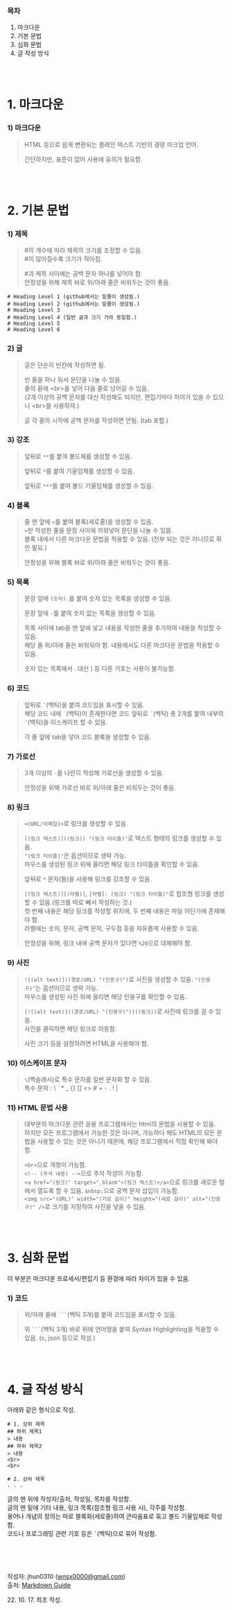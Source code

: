 ### 목차
1. 마크다운
2. 기본 문법
3. 심화 문법
4. 글 작성 방식

<br>
<br>

# 1. 마크다운

### 1) 마크다운

> HTML 등으로 쉽게 변환되는 플레인 텍스트 기반의 경량 마크업 언어.
>
> 간단하지만, 표준이 없어 사용에 유의가 필요함.

<br>
<br>

# 2. 기본 문법

### 1) 제목

> \#의 개수에 따라 제목의 크기를 조정할 수 있음.<br>
> \#이 많아질수록 크기가 작아짐.
>
> \#과 제목 사이에는 공백 문자 하나를 넣어야 함.<br>
> 안정성을 위해 제목 바로 위/아래 줄은 비워두는 것이 좋음.

    # Heading Level 1 (github에서는 밑줄이 생성됨.)
    # Heading Level 2 (github에서는 밑줄이 생성됨.)
    # Heading Level 3
    # Heading Level 4 (일반 글과 크기 거의 동일함.)
    # Heading Level 5
    # Heading Level 6

### 2) 글

> 글은 단순히 빈칸에 작성하면 됨.
> 
> 빈 줄을 하나 둬서 문단을 나눌 수 있음.<br>
> 줄의 끝에 \<br>를 넣어 다음 줄로 넝어갈 수 있음.<br>
> (2개 이상의 공백 문자를 대신 작성해도 되지만, 편집기마다 차이가 있을 수 있으니 \<br>를 사용하자.)
> 
> 글 각 줄의 시작에 공백 문자를 작성하면 안됨. (tab 포함.)


### 3) 강조

> 앞뒤로 `**`를 붙여 볼드체를 생성할 수 있음.
> 
> 앞뒤로 `*`를 붙여 기울임체를 생성할 수 있음.
> 
> 앞뒤로 `***`를 붙여 볼드 기울임체를 생성할 수 있음.

### 4) 블록 

> 줄 맨 앞에 `>`를 붙여 블록(세로줄)을 생성할 수 있음.<br>
> `>`만 작성한 줄을 문장 사이에 끼워넣어 문단을 나눌 수 있음.<br>
> 블록 내에서 다른 마크다운 문법을 적용할 수 있음. (전부 되는 것은 아니므로 확인 필요.)<br>
> 
> 안정성을 위해 블록 바로 위/아래 줄은 비워두는 것이 좋음.

### 5) 목록

> 문장 앞에 `(숫자).`를 붙여 숫자 있는 목록을 생성할 수 있음.
>
> 문장 앞에 `-`를 붙여 숫자 없는 목록을 생성할 수 있음.
>
> 목록 사이에 tab을 맨 앞에 넣고 내용을 작성한 줄을 추가하여 내용을 작성할 수 있음.<br>
> 해당 줄 위/아래 줄은 비워둬야 함.
> 내용에서도 다른 마크다운 문법을 적용할 수 있음.
>
> 숫자 있는 목록에서 . 대신 ) 등 다른 기호는 사용이 불가능함.

### 6) 코드

> 앞뒤로 `` ` ``(백틱)을 붙여 코드임을 표시할 수 있음.<br>
> 해당 코드 내에 `` ` ``(백틱)이 존재한다면 코드 앞뒤로 `` ` ``(백틱) 총 2개를 붙여 내부의 `` ` ``(백틱)을 이스케이프 할 수 있음.
>
> 각 줄 앞에 tab을 넣어 코드 블록을 생성할 수 있음.

### 7) 가로선

> 3개 이상의 `-`를 나란히 작성해 가로선을 생성할 수 있음.
>
> 안정성을 위해 가로선 바로 위/아래 줄은 비워두는 것이 좋음.

### 8) 링크

> `<(URL/이메일)>`로 링크를 생성할 수 있음.
>
> `[(링크 텍스트)]((링크)) "(링크 타이틀)"`로 텍스트 형태의 링크를 생성할 수 있음.<br>
> `"(링크 타이틀)"`은 옵션이므로 생략 가능.<br>
> 마우스를 생성된 링크 위에 올리면 해당 링크 타이틀을 확인할 수 있음.
>
> 앞뒤로 `*` 문자(들)을 사용해 링크를 강조할 수 있음.
>
> `[(링크 텍스트)][(라벨)]`, `[라벨]: (링크) "(링크 타이틀)"`로 참조형 링크를 생성할 수 있음.(링크를 따로 빼서 작성하는 것.)<br>
> 첫 번째 내용은 해당 링크를 작성할 위치에, 두 번째 내용은 파일 어딘가에 존재해야 함.<br> 
> 라벨에는 숫자, 문자, 공백 문자, 구두점 등을 자유롭게 사용할 수 있음.
>
> 안정성을 위해, 링크 내에 공백 문자가 있다면 `%20`으로 대체해야 함.

### 9) 사진

> `![(alt text)]((경로/URL) "(인용구)")`로 사진을 생성할 수 있음.
> `"(인용구)"`는 옵션이므로 생략 가능.<br>
> 마우스를 생성된 사진 위에 올리면 해당 인용구를 확인할 수 있음.
>
> `[![(alt text)]((경로/URL) "(인용구)")]((링크))`로 사진에 링크를 걸 수 있음.<br>
> 사진을 클릭하면 해당 링크로 이동함.
>
> 사진 크기 등을 설정하려면 HTML을 사용해야 함.

### 10) 이스케이프 문자

> `\`(백슬래시)로 특수 문자를 일반 문자화 할 수 있음.<br>
> 특수 문자 : \\ \` \* \_ \{\} \[\] \<\> \# \+ \- \. \! \|

### 11) HTML 문법 사용

> 대부분의 마크다운 관련 응용 프로그램에서는 html의 문법을 사용할 수 있음.<br>
> 하지만 모든 프로그램에서 가능한 것은 아니며, 가능하다 해도 HTML의 모든 문법을 사용할 수 있는 것은 아니기 때문에, 해당 프로그램에서 직접 확인해 봐야 함.
>
> `<br>`으로 개행이 가능함.<br>
> `<!-- (주석 내용) -->`으로 주석 작성이 가능함.<br>
> `<a href="(링크)" target="_blank">(링크 텍스트)</a>`으로 링크를 새로운 탭에서 열도록 할 수 있음.
> `&nbsp;`으로 공백 문자 삽입이 가능함.<br>
> `<img src="(URL)" width="(가로 길이)" height="(세로 길이)" alt="(인용구)" />`로 크기를 지정하여 사진을 넣을 수 있음.

<br>
<br>

# 3. 심화 문법

이 부분은 마크다운 프로세서/편집기 등 환경에 따라 차이가 있을 수 있음.

### 1) 코드

> 위/아래 줄에 `` ``` ``(백틱 3개)를 붙여 코드임을 표시할 수 있음.<br>
> 
> 위 `` ``` ``(백틱 3개) 바로 뒤에 언어명을 붙여 Syntax Highlighting을 적용할 수 있음. (c, json 등으로 작성.)

<br>
<br>

# 4. 글 작성 방식

아래와 같은 형식으로 작성.

    # 1. 상위 제목
    ## 하위 제목1
    > 내용
    ## 하위 제목2
    > 내용
    <br>
    <br>

    # 2. 상위 제목
    . . .

글의 맨 위에 작성자/출처, 작성일, 목차를 작성함.<br>
글의 맨 밑에 기타 내용, 링크 목록(참조형 링크 사용 시), 각주를 작성함.<br>
용어나 개념의 정의는 따로 블록화(세로줄)하여 큰따옴표로 묶고 볼드 기울임체로 작성함.<br>
코드나 프로그래밍 관련 기호 등은 `` ` ``(백틱)으로 묶어 작성함.

<br>
<br>
<br>

작성자: jhun0310 (wnsx0000@gmail.com)<br>
출처: [Markdown Guide][1]

22\. 10\. 17\. 최초 작성.


<!-- 참조형 링크. -->
[1]: https://www.markdownguide.org/basic-syntax/ "markdown guide"